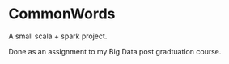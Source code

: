 # CommonWords
A small scala + spark project. 

Done as an assignment to my Big Data post gradtuation course. 

